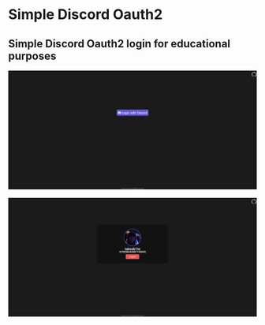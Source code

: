 # Simple Discord Oauth2
## Simple Discord Oauth2 login for educational purposes

<p align="center">
    <img src="https://github.com/JayyDoesDev/simple-discord-oauth2/blob/main/.github/assets/login.png">
</p>
<p align="center">
    <img src="https://github.com/JayyDoesDev/simple-discord-oauth2/blob/main/.github/assets/dashboard.png">
</p>